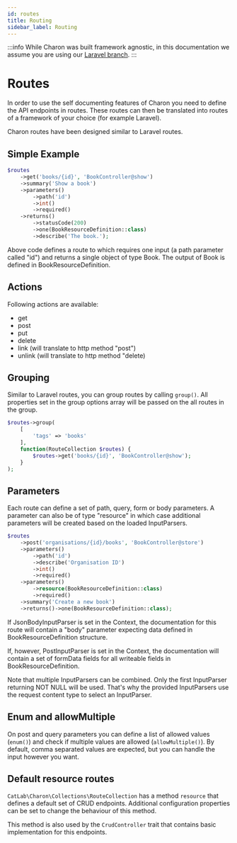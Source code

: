 ```yaml
---
id: routes
title: Routing
sidebar_label: Routing
---
```


:::info
While Charon was built framework agnostic, in this documentation we assume you are 
using our [Laravel branch](https://github.com/catlabinteractive/charon-laravel).
:::

Routes
======
In order to use the self documenting features of Charon you need to
define the API endpoints in routes. These routes can then be translated
into routes of a framework of your choice (for example Laravel).

Charon routes have been designed similar to Laravel routes.

Simple Example
--------------
```php
$routes
    ->get('books/{id}', 'BookController@show')
    ->summary('Show a book')
    ->parameters()
        ->path('id')
        ->int()
        ->required()
    ->returns()
        ->statusCode(200)
        ->one(BookResourceDefinition::class)
        ->describe('The book.');
```

Above code defines a route to which requires one input (a path parameter called "id")
and returns a single object of type Book.  The output of Book is defined
in BookResourceDefinition.

Actions
-------
Following actions are available:
- get
- post
- put
- delete
- link (will translate to http method "post")
- unlink (will translate to http method "delete)

Grouping
--------
Similar to Laravel routes, you can group routes by calling `group()`. All
properties set in the group options array will be passed on the all routes in the group.

```php
$routes->group(
    [
        'tags' => 'books'
    ],
    function(RouteCollection $routes) {
        $routes->get('books/{id}', 'BookController@show');
    }
);
```

Parameters
----------
Each route can define a set of path, query, form or body parameters.
A parameter can also be of type "resource" in which case additional parameters
will be created based on the loaded InputParsers.

```php
$routes
    ->post('organisations/{id}/books', 'BookController@store')
    ->parameters()
        ->path('id')
        ->describe('Organisation ID')
        ->int()
        ->required()
    ->parameters()
        ->resource(BookResourceDefinition::class)
        ->required()
    ->summary('Create a new book')
    ->returns()->one(BookResourceDefinition::class);
```

If JsonBodyInputParser is set in the Context, the documentation for this route
will contain a "body" parameter expecting data defined in BookResourceDefinition
structure.

If, however, PostInputParser is set in the Context, the documentation will contain a
set of formData fields for all writeable fields in BookResourceDefinition.

Note that multiple InputParsers can be combined. Only the first InputParser
returning NOT NULL will be used. That's why the provided InputParsers use the
request content type to select an InputParser.

Enum and allowMultiple
----------------------
On post and query parameters you can define a list of allowed values (`enum()`)
and check if multiple values are allowed (`allowMultiple()`). By default, comma separated
values are expected, but you can handle the input however you want.

Default resource routes
-----------------------
`CatLab\Charon\Collections\RouteCollection` has a method `resource` that defines a default set of CRUD endpoints. 
Additional configuration properties can be set to change the behaviour of this method.

This method is also used by the `CrudController` trait that contains basic implementation for this endpoints.

